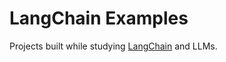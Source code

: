 # LangChain Examples

Projects built while studying [LangChain](https://github.com/hwchase17/langchain) and LLMs.

